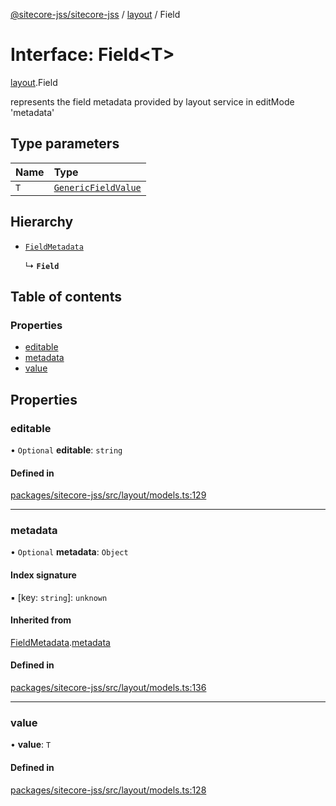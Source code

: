 [@sitecore-jss/sitecore-jss](../README.md) / [layout](../modules/layout.md) / Field

# Interface: Field\<T\>

[layout](../modules/layout.md).Field

represents the field metadata provided by layout service in editMode 'metadata'

## Type parameters

| Name | Type |
| :------ | :------ |
| `T` | [`GenericFieldValue`](../modules/layout.md#genericfieldvalue) |

## Hierarchy

- [`FieldMetadata`](layout.FieldMetadata.md)

  ↳ **`Field`**

## Table of contents

### Properties

- [editable](layout.Field.md#editable)
- [metadata](layout.Field.md#metadata)
- [value](layout.Field.md#value)

## Properties

### editable

• `Optional` **editable**: `string`

#### Defined in

[packages/sitecore-jss/src/layout/models.ts:129](https://github.com/Sitecore/jss/blob/3fc0e7850/packages/sitecore-jss/src/layout/models.ts#L129)

___

### metadata

• `Optional` **metadata**: `Object`

#### Index signature

▪ [key: `string`]: `unknown`

#### Inherited from

[FieldMetadata](layout.FieldMetadata.md).[metadata](layout.FieldMetadata.md#metadata)

#### Defined in

[packages/sitecore-jss/src/layout/models.ts:136](https://github.com/Sitecore/jss/blob/3fc0e7850/packages/sitecore-jss/src/layout/models.ts#L136)

___

### value

• **value**: `T`

#### Defined in

[packages/sitecore-jss/src/layout/models.ts:128](https://github.com/Sitecore/jss/blob/3fc0e7850/packages/sitecore-jss/src/layout/models.ts#L128)

